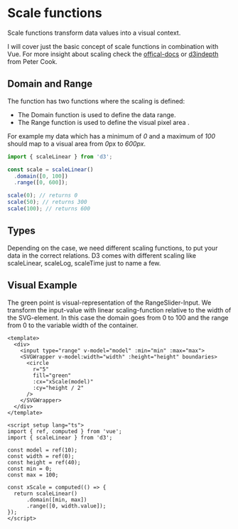 # Scale functions

Scale functions transform data values into a visual context.

I will cover just the basic concept of scale functions in combination with Vue. 
For more insight about scaling check the 
[offical-docs](https://github.com/d3/d3-scale/) or 
[d3indepth](https://www.d3indepth.com/scales/) from Peter Cook.

## Domain and Range
The function has two functions where the scaling is defined:
- The Domain function is used to define the data range.
- The Range function is used to define the visual pixel area .

For example my data which has a minimum of *0* and a maximum of *100*
should map to a visual area from *0*px to *600px*.
``` js
import { scaleLinear } from 'd3';

const scale = scaleLinear()
  .domain([0, 100])
  .range([0, 600]);

scale(0); // returns 0
scale(50); // returns 300
scale(100); // returns 600
```

## Types
Depending on the case, we need different scaling functions, to put your data in the correct relations.
D3 comes with different scaling like scaleLinear, scaleLog, scaleTime just to name a few.

## Visual Example
The green point is visual-representation of the RangeSlider-Input. 
We transform the input-value with linear scaling-function relative to the width of the SVG-element.
In this case the domain goes from 0 to 100 and the range from 0 to the variable width of the container.

<Linear/>

``` vue
<template>
  <div>
    <input type="range" v-model="model" :min="min" :max="max">
    <SVGWrapper v-model:width="width" :height="height" boundaries>
      <circle
        r="5"
        fill="green"
        :cx="xScale(model)"
        :cy="height / 2"
      />
    </SVGWrapper>
  </div>
</template>

<script setup lang="ts">
import { ref, computed } from 'vue';
import { scaleLinear } from 'd3';

const model = ref(10);
const width = ref(0);
const height = ref(40);
const min = 0;
const max = 100;

const xScale = computed(() => {
  return scaleLinear()
      .domain([min, max])
      .range([0, width.value]);
});
</script>
``` 
